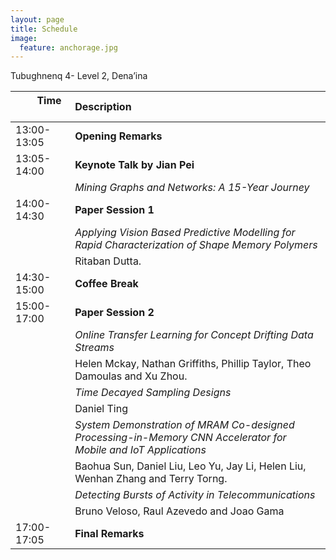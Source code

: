 ```yaml
---
layout: page
title: Schedule
image:
  feature: anchorage.jpg
---
```


Tubughnenq 4- Level 2, Dena’ina


| &nbsp; &nbsp; &nbsp; &nbsp; Time &nbsp;&nbsp; &nbsp; &nbsp; &nbsp; &nbsp; &nbsp; | Description |
| :---  | :---  |
| 13:00-13:05 | **Opening Remarks** |
| 13:05-14:00 | **Keynote Talk by Jian Pei**  |
|               |*Mining Graphs and Networks: A 15-Year Journey*|
| 14:00-14:30  | **Paper Session 1** |
|               | *Applying Vision Based Predictive Modelling for Rapid Characterization of Shape Memory Polymers* |
|               |   Ritaban Dutta. |
| 14:30-15:00 | **Coffee Break** |
| 15:00-17:00 | **Paper Session 2** |
|               | *Online Transfer Learning for Concept Drifting Data Streams*|
|               |   Helen Mckay, Nathan Griffiths, Phillip Taylor, Theo Damoulas and Xu Zhou. |
|               | *Time Decayed Sampling Designs*|
|               |   Daniel Ting |
|               | *System Demonstration of MRAM Co-designed Processing-in-Memory CNN Accelerator for Mobile and IoT Applications*|
|               |  Baohua Sun, Daniel Liu, Leo Yu, Jay Li, Helen Liu, Wenhan Zhang and Terry Torng. |
|               | *Detecting Bursts of Activity in Telecommunications*|
|               |  Bruno Veloso, Raul Azevedo and Joao Gama ||
| 17:00-17:05 | **Final Remarks** |


